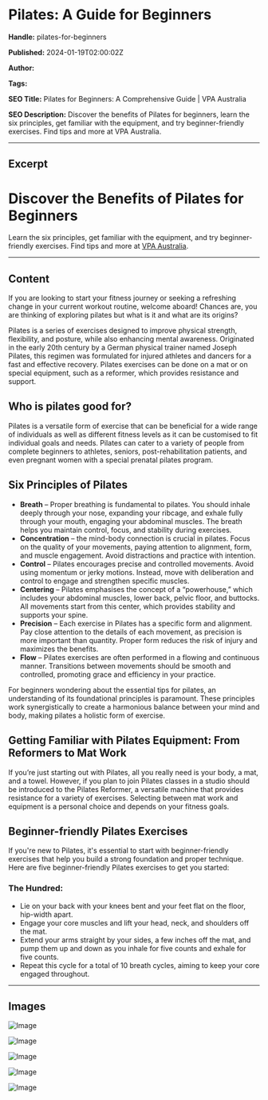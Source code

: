 # Pilates: A Guide for Beginners

**Handle:** pilates-for-beginners

**Published:** 2024-01-19T02:00:02Z

**Author:**  

**Tags:** 

**SEO Title:** Pilates for Beginners: A Comprehensive Guide | VPA Australia

**SEO Description:** Discover the benefits of Pilates for beginners, learn the six principles, get familiar with the equipment, and try beginner-friendly exercises. Find tips and more at VPA Australia.

---

## Excerpt

# Discover the Benefits of Pilates for Beginners

Learn the six principles, get familiar with the equipment, and try beginner-friendly exercises. Find tips and more at [VPA Australia](https://www.vpa.com.au/).

---

## Content

If you are looking to start your fitness journey or seeking a refreshing change in your current workout routine, welcome aboard! Chances are, you are thinking of exploring pilates but what is it and what are its origins?

Pilates is a series of exercises designed to improve physical strength, flexibility, and posture, while also enhancing mental awareness. Originated in the early 20th century by a German physical trainer named Joseph Pilates, this regimen was formulated for injured athletes and dancers for a fast and effective recovery. Pilates exercises can be done on a mat or on special equipment, such as a reformer, which provides resistance and support.

## Who is pilates good for?

Pilates is a versatile form of exercise that can be beneficial for a wide range of individuals as well as different fitness levels as it can be customised to fit individual goals and needs. Pilates can cater to a variety of people from complete beginners to athletes, seniors, post-rehabilitation patients, and even pregnant women with a special prenatal pilates program.

## Six Principles of Pilates

- **Breath** – Proper breathing is fundamental to pilates. You should inhale deeply through your nose, expanding your ribcage, and exhale fully through your mouth, engaging your abdominal muscles. The breath helps you maintain control, focus, and stability during exercises.
- **Concentration** – the mind-body connection is crucial in pilates. Focus on the quality of your movements, paying attention to alignment, form, and muscle engagement. Avoid distractions and practice with intention.
- **Control** – Pilates encourages precise and controlled movements. Avoid using momentum or jerky motions. Instead, move with deliberation and control to engage and strengthen specific muscles.
- **Centering** – Pilates emphasises the concept of a “powerhouse,” which includes your abdominal muscles, lower back, pelvic floor, and buttocks. All movements start from this center, which provides stability and supports your spine.
- **Precision** – Each exercise in Pilates has a specific form and alignment. Pay close attention to the details of each movement, as precision is more important than quantity. Proper form reduces the risk of injury and maximizes the benefits.
- **Flow** – Pilates exercises are often performed in a flowing and continuous manner. Transitions between movements should be smooth and controlled, promoting grace and efficiency in your practice.

For beginners wondering about the essential tips for pilates, an understanding of its foundational principles is paramount. These principles work synergistically to create a harmonious balance between your mind and body, making pilates a holistic form of exercise.

## Getting Familiar with Pilates Equipment: From Reformers to Mat Work

If you’re just starting out with Pilates, all you really need is your body, a mat, and a towel. However, if you plan to join Pilates classes in a studio should be introduced to the Pilates Reformer, a versatile machine that provides resistance for a variety of exercises. Selecting between mat work and equipment is a personal choice and depends on your fitness goals.

## Beginner-friendly Pilates Exercises

If you're new to Pilates, it's essential to start with beginner-friendly exercises that help you build a strong foundation and proper technique. Here are five beginner-friendly Pilates exercises to get you started:

### The Hundred:

- Lie on your back with your knees bent and your feet flat on the floor, hip-width apart.
- Engage your core muscles and lift your head, neck, and shoulders off the mat.
- Extend your arms straight by your sides, a few inches off the mat, and pump them up and down as you inhale for five counts and exhale for five counts.
- Repeat this cycle for a total of 10 breath cycles, aiming to keep your core engaged throughout.

---

## Images

![Image](undefined)

![Image](undefined)

![Image](undefined)

![Image](undefined)

![Image](undefined)

